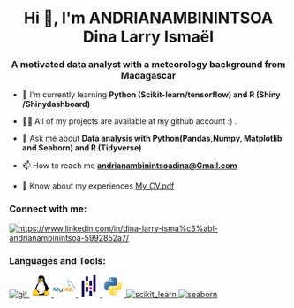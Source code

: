 <h1 align="center">Hi 👋, I'm ANDRIANAMBININTSOA Dina Larry Ismaël</h1>
<h3 align="center">A motivated data analyst with a meteorology background from Madagascar</h3>

- 🌱 I’m currently learning **Python (Scikit-learn/tensorflow) and R (Shiny /Shinydashboard)**

- 👨‍💻 All of my projects are available at my github account :) .

- 💬 Ask me about **Data analysis with Python(Pandas,Numpy, Matplotlib and Seaborn) and R (Tidyverse)**

- 📫 How to reach me **andrianambinintsoadina@Gmail.com**

- 📄 Know about my experiences [My_CV.pdf](My_CV.pdf)

<h3 align="left">Connect with me:</h3>
<p align="left">
<a href="https://linkedin.com/in/dina-larry-isma%c3%abl-andrianambinintsoa-5992852a7/" target="blank"><img align="center" src="https://raw.githubusercontent.com/rahuldkjain/github-profile-readme-generator/master/src/images/icons/Social/linked-in-alt.svg" alt="https://www.linkedin.com/in/dina-larry-isma%c3%abl-andrianambinintsoa-5992852a7/" height="30" width="40" /></a>
</p>

<h3 align="left">Languages and Tools:</h3>
<p align="left"> <a href="https://git-scm.com/" target="_blank" rel="noreferrer"> <img src="https://www.vectorlogo.zone/logos/git-scm/git-scm-icon.svg" alt="git" width="40" height="40"/> </a> <a href="https://www.linux.org/" target="_blank" rel="noreferrer"> <img src="https://raw.githubusercontent.com/devicons/devicon/master/icons/linux/linux-original.svg" alt="linux" width="40" height="40"/> </a> <a href="https://www.mysql.com/" target="_blank" rel="noreferrer"> <img src="https://raw.githubusercontent.com/devicons/devicon/master/icons/mysql/mysql-original-wordmark.svg" alt="mysql" width="40" height="40"/> </a> <a href="https://pandas.pydata.org/" target="_blank" rel="noreferrer"> <img src="https://raw.githubusercontent.com/devicons/devicon/2ae2a900d2f041da66e950e4d48052658d850630/icons/pandas/pandas-original.svg" alt="pandas" width="40" height="40"/> </a> <a href="https://www.python.org" target="_blank" rel="noreferrer"> <img src="https://raw.githubusercontent.com/devicons/devicon/master/icons/python/python-original.svg" alt="python" width="40" height="40"/> </a> <a href="https://scikit-learn.org/" target="_blank" rel="noreferrer"> <img src="https://upload.wikimedia.org/wikipedia/commons/0/05/Scikit_learn_logo_small.svg" alt="scikit_learn" width="40" height="40"/> </a> <a href="https://seaborn.pydata.org/" target="_blank" rel="noreferrer"> <img src="https://seaborn.pydata.org/_images/logo-mark-lightbg.svg" alt="seaborn" width="40" height="40"/> </a> </p>
